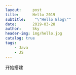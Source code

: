 ```yaml
---
layout:     post
title:      Hello 2019
subtitle:    "\"Hello Blog\""
date:       2019-03-28
author:     Sky
header-img: img/hello.jpg
catalog: true
tags:
    - Java
    - JS
---
```

开始搭建